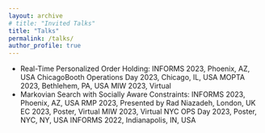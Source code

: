 ```yaml
---
layout: archive
# title: "Invited Talks"
title: "Talks"
permalink: /talks/
author_profile: true
---
```

<!-- 
{% if site.talkmap_link == true %}

 <p style="text-decoration:underline;"><a href="/talkmap.html">See a map of all the places I've given a talk!</a></p>

{% endif %}

{% for post in site.talks reversed %}
  {% include archive-single-talk.html %}
{% endfor %} -->


<!-- * Fair Markovian Search, Informs 22, Indianapolis, IN, USA -->

* Real-Time Personalized Order Holding:
  INFORMS 2023, Phoenix, AZ, USA
  ChicagoBooth Operations Day 2023, Chicago, IL, USA
  MOPTA 2023, Bethlehem, PA, USA
  MIW 2023, Virtual
* Markovian Search with Socially Aware Constraints:
  INFORMS 2023, Phoenix, AZ, USA
  RMP 2023, Presented by Rad Niazadeh, London, UK
  EC 2023, Poster, Virtual
  MIW 2023, Virtual
  NYC OPS Day 2023, Poster, NYC, NY, USA
  INFORMS 2022, Indianapolis, IN, USA
